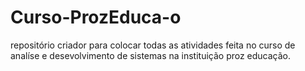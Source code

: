 # Curso-ProzEduca-o
repositório criador para colocar todas as atividades feita no curso de analíse e desevolvimento de sistemas na instituição proz educação.
